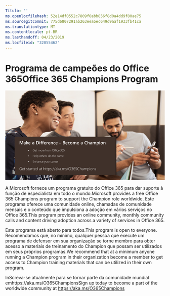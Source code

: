 ```yaml
---
Título: ''
ms.openlocfilehash: 52e14df0552c7809f0abb856f8d0a4dd9f80ae75
ms.sourcegitcommit: 775d6807291ab263eea5ec649d9aaf1933fb41ca
ms.translationtype: MT
ms.contentlocale: pt-BR
ms.lasthandoff: 04/23/2019
ms.locfileid: "32055462"
---
```

# <a name="office-365-champions-program"></a><span data-ttu-id="1d244-102">Programa de campeões do Office 365</span><span class="sxs-lookup"><span data-stu-id="1d244-102">Office 365 Champions Program</span></span> 

![fazer uma diferença tornar-se um defensor](media/makeadifference.png)

<span data-ttu-id="1d244-104">A Microsoft fornece um programa gratuito do Office 365 para dar suporte à função de especialista em todo o mundo.</span><span class="sxs-lookup"><span data-stu-id="1d244-104">Microsoft provides a free Office 365 Champions program to support the Champion role worldwide.</span></span>  <span data-ttu-id="1d244-105">Este programa oferece uma comunidade online, chamadas de comunidade mensais e o conteúdo que impulsiona a adoção em vários serviços no Office 365.</span><span class="sxs-lookup"><span data-stu-id="1d244-105">This program provides an online community, monthly community calls and content driving adoption across a variety of services in Office 365.</span></span>

<span data-ttu-id="1d244-106">Este programa está aberto para todos.</span><span class="sxs-lookup"><span data-stu-id="1d244-106">This program is open to everyone.</span></span>  <span data-ttu-id="1d244-107">Recomendamos que, no mínimo, qualquer pessoa que execute um programa de defensor em sua organização se torne membro para obter acesso a materiais de treinamento do Champion que possam ser utilizados em seus próprios programas.</span><span class="sxs-lookup"><span data-stu-id="1d244-107">We recommend that at a minimum anyone running a Champion program in their organization become a member to get access to Champion training materials that can be utilized in their own program.</span></span> 

<span data-ttu-id="1d244-108">InScreva-se atualmente para se tornar parte da comunidade mundial emhttps://aka.ms/O365Champions</span><span class="sxs-lookup"><span data-stu-id="1d244-108">Sign up today to become a part of the worldwide community at https://aka.ms/O365Champions</span></span>  
